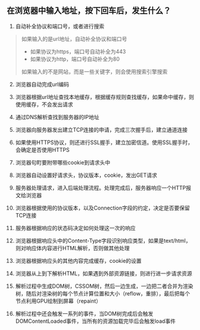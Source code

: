 ## 在浏览器中输入地址，按下回车后，发生什么？
1. 自动补全协议和端口号，或者进行搜索
> 如果输入的是url地址，自动补全协议和端口号  
> - 如果协议为https，端口号自动补全为443  
> - 如果协议为http，端口号自动补全为80  
> 
> 如果输入的不是网站，而是一些关键字，则会使用搜索引擎搜索

2. 浏览器自动完成url编码

3. 浏览器根据url地址查找本地缓存，根据缓存规则查找缓存，如果命中缓存，则使用缓存，不会发出请求

4. 通过DNS解析查找到服务器的IP地址

5. 浏览器向服务器发出建立TCP连接的申请，完成三次握手后，建立通道连接

6. 如果使用HTTPS协议，则还进行SSL握手，建立加密信道。使用SSL握手时，会确定是否使用HTTPS

7. 浏览器句町要附带哪些cookie到请求头中

8. 浏览器自动设置好请求头，协议版本，cookie，发出GET请求

9. 服务器处理请求，进入后端处理流程。处理完成后，服务器响应一个HTTP报文给浏览器

10. 浏览器根据使用的协议版本，以及Connection字段的约定，决定是否要保留TCP连接

11. 服务器根据响应的状态码决定如何处理这一次的响应

12. 浏览器根据响应头中的Content-Type字段识别响应类型，如果是text/html，则对响应体内容进行HTML解析，否则做其他处理

13. 浏览器根据响应头的其他内容完成缓存，cookie的设置

14. 浏览器从上到下解析HTML，如果遇到外部资源链接，则进行进一步请求资源

15. 解析过程中生成DOM树，CSSOM树，然后一边生成，一边把二者合并为渲染树，随后对渲染树的每个节点计算位置和大小（reflow，重排），最后把每个节点利用GPU绘制到屏幕（repaint）

16. 解析过程中还会触发一系列的事件，当DOM树完成后会触发DOMContentLoaded事件，当所有的资源加载完毕后会触发load事件
